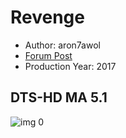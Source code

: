 # Revenge

* Author: aron7awol
* [Forum Post](https://www.avsforum.com/threads/bass-eq-for-filtered-movies.2995212/post-56884348)
* Production Year: 2017

## DTS-HD MA 5.1

![img 0](https://i.imgur.com/59tHez3.jpg)

